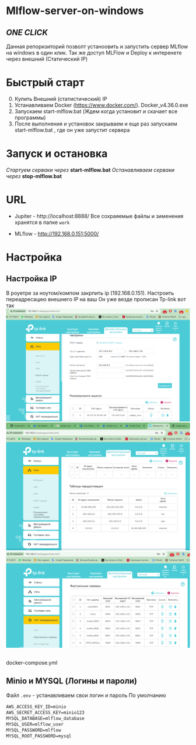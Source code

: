 # Mlflow-server-on-windows
## _ONE CLICK_
 
Данная репоризиторий позволт устаноовить и запустить сервер MLflow на windows в один клик.
Так же доступ MLFlow и Deploy к интеренете через внешний (Статический IP)

# Быстрый старт
0. Купить Внешний (статистический) IP
1. Устанавливаем Docker (https://www.docker.com/). Docker_v4.36.0.exe
2. Запускаем start-mlflow.bat (Ждем когда установит и скачает все программы)
3. После выполнения и установок закрываем и еще раз запускаем start-mlflow.bat , где он уже запустит сервера

# Запуск и остановка
_Стартуем серваки через_ **start-mlflow.bat**
_Останавливаем серваки через_ **stop-mlflow.bat**


# URL
- Jupiter - http://localhost:8888/
Все сохраяемые файлы и зименения хранятся в папке `work`

- MLflow - http://192.168.0.151:5000/

# Настройка
## Настройка IP
В роуетре за ноутом/компом закрпить ip (192.168.0.151).
Настроить переадресацию внешнего IP на ваш
Он уже везде прописан
Tp-link вот так
![alt text](image.png)
![alt text](image-1.png)
![alt text](image-2.png)
## 
docker-compose.yml

## Minio и MYSQL (Логины и пароли)
Файл `.env` -  устанавливаем свои логин и пароль
По умолчанию 
```
AWS_ACCESS_KEY_ID=minio
AWS_SECRET_ACCESS_KEY=minio123
MYSQL_DATABASE=mlflow_database
MYSQL_USER=mlflow_user
MYSQL_PASSWORD=mlflow
MYSQL_ROOT_PASSWORD=mysql
```